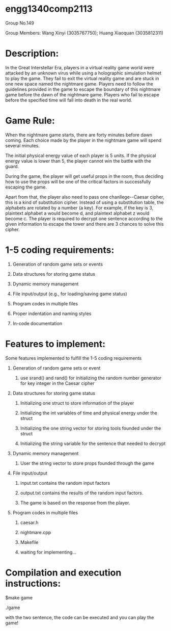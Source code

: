 # engg1340comp2113

Group No.149 

Group Members: Wang Xinyi (3035767750); Huang Xiaoquan (3035812311)

# Description:
In the Great Interstellar Era, players in a virtual reality game world were attacked by an unknown virus while using a holographic simulation helmet to play the game. They fail to exit the virtual reality game and are stuck in one new space named the nightmare game.  Players need to follow the guidelines provided in the game to escape the boundary of this nightmare game before the dawn of the nightmare game. Players who fail to escape before the specified time will fall into death in the real world.

# Game Rule:
When the nightmare game starts, there are forty minutes before dawn coming. Each choice made by the player in the nightmare game will spend several minutes. 

The initial physical energy value of each player is 5 units. If the physical energy value is lower than 5, the player cannot win the battle with the guard. 

During the game, the player will get useful props in the room, thus deciding how to use the props will be one of the critical factors in successfully escaping the game.

Apart from that, the player also need to pass one chanllege--Caesar cipher, this is a kind of substitution cipher. Instead of using a substitution table, the alphabets are rotated by a number (a key). For example, if the key is 3, plaintext alphabet a would become d, and plaintext alphabet z would become c. The player is required to decrypt one sentence according to the given information to escape the tower and there are 3 chances to solve this cipher.

# 1-5 coding requirements:

1. Generation of random game sets or events

2. Data structures for storing game status

3. Dynamic memory management

4. File input/output (e.g., for loading/saving game status)

5. Program codes in multiple files

6. Proper indentation and naming styles

7. In-code documentation

# Features to implement:
Some features implemented to fulfill the 1-5 coding requirements

1. Generation of random game sets or event

   1. use srand() and rand() for initializing the random number generator for key integer in the Caesar cipher

2. Data structures for storing game status

   1. Initializing one struct to store information of the player

   2. Initializing the int variables of time and physical energy under the struct 

   3. Initializing the one string vector for storing tools founded under the struct

   4. Initializing the string variable for the sentence that needed to decrypt

3. Dynamic memory management

   1. User the string vector to store props founded through the game

4. File input/output 

   1. input.txt contains the random input factors

   2. output.txt contains the results of the random input factors.
   
   3. The game is based on the response from the player.

5. Program codes in multiple files

   1. caesar.h
   
   2. nightmare.cpp

   3. Makefile

   4. waiting for implementing...

# Compilation and execution instructions:

$make game

./game

with the two sentence, the code can be executed and you can play the game!
